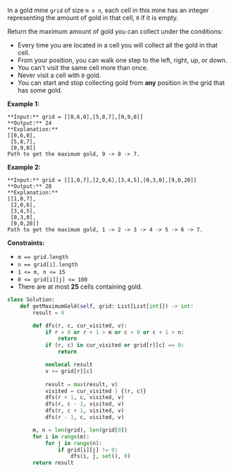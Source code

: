 In a gold mine  `grid`  of size  `m x n`, each cell in this mine has an integer representing the amount of gold in that cell,  `0`  if it is empty.

Return the maximum amount of gold you can collect under the conditions:

-   Every time you are located in a cell you will collect all the gold in that cell.
-   From your position, you can walk one step to the left, right, up, or down.
-   You can't visit the same cell more than once.
-   Never visit a cell with  `0`  gold.
-   You can start and stop collecting gold from  **any** position in the grid that has some gold.

**Example 1:**
```
**Input:** grid = [[0,6,0],[5,8,7],[0,9,0]]
**Output:** 24
**Explanation:**
[[0,6,0],
 [5,8,7],
 [0,9,0]]
Path to get the maximum gold, 9 -> 8 -> 7.
```

**Example 2:**
```
**Input:** grid = [[1,0,7],[2,0,6],[3,4,5],[0,3,0],[9,0,20]]
**Output:** 28
**Explanation:**
[[1,0,7],
 [2,0,6],
 [3,4,5],
 [0,3,0],
 [9,0,20]]
Path to get the maximum gold, 1 -> 2 -> 3 -> 4 -> 5 -> 6 -> 7.
```

**Constraints:**

-   `m == grid.length`
-   `n == grid[i].length`
-   `1 <= m, n <= 15`
-   `0 <= grid[i][j] <= 100`
-   There are at most  **25** cells containing gold.

```python
class Solution:
    def getMaximumGold(self, grid: List[List[int]]) -> int:
        result = 0

        def dfs(r, c, cur_visited, v):
            if r < 0 or r + 1 > m or c < 0 or c + 1 > n:
                return
            if (r, c) in cur_visited or grid[r][c] == 0:
                return

            nonlocal result
            v += grid[r][c]
            
            result = max(result, v)
            visited = cur_visited | {(r, c)}
            dfs(r + 1, c, visited, v)
            dfs(r, c - 1, visited, v)
            dfs(r, c + 1, visited, v)
            dfs(r - 1, c, visited, v)

        m, n = len(grid), len(grid[0])
        for i in range(m):
            for j in range(n):
                if grid[i][j] != 0:
                    dfs(i, j, set(), 0)
        return result
```